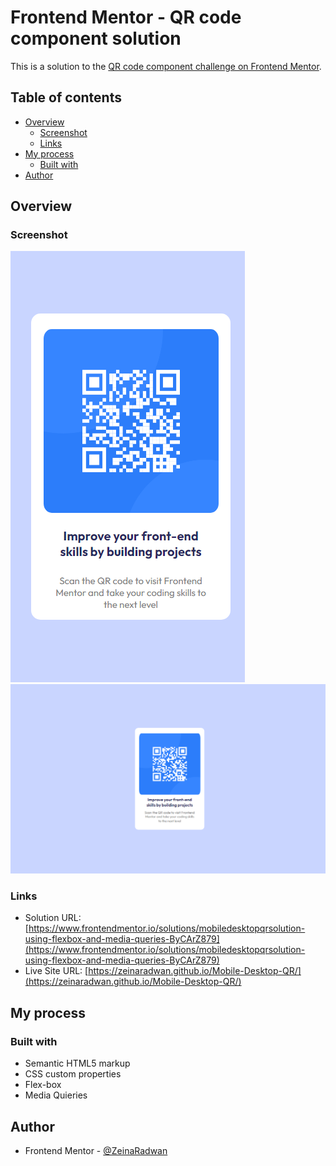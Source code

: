 # Frontend Mentor - QR code component solution

This is a solution to the [QR code component challenge on Frontend Mentor](https://www.frontendmentor.io/challenges/qr-code-component-iux_sIO_H). 

## Table of contents

- [Overview](#overview)
  - [Screenshot](#screenshot)
  - [Links](#links)
- [My process](#my-process)
  - [Built with](#built-with)
- [Author](#author)


## Overview

### Screenshot

![](Images/Mobile-Screenshot.png)
![](Images/Desktop-Screenshot.png)


### Links

- Solution URL: [https://www.frontendmentor.io/solutions/mobiledesktopqrsolution-using-flexbox-and-media-queries-ByCArZ879](https://www.frontendmentor.io/solutions/mobiledesktopqrsolution-using-flexbox-and-media-queries-ByCArZ879)
- Live Site URL: [https://zeinaradwan.github.io/Mobile-Desktop-QR/](https://zeinaradwan.github.io/Mobile-Desktop-QR/)

## My process

### Built with

- Semantic HTML5 markup
- CSS custom properties
- Flex-box
- Media Quieries 



## Author

- Frontend Mentor - [@ZeinaRadwan](https://www.frontendmentor.io/profile/ZeinaRadwan)



